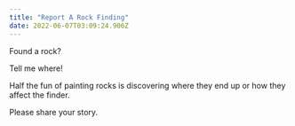 ```yaml
---
title: "Report A Rock Finding"
date: 2022-06-07T03:09:24.906Z
---
```


Found a rock?

Tell me where!

Half the fun of painting rocks is discovering where they end up or how they affect the finder.

Please share your story.
